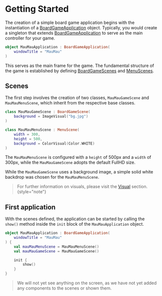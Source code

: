 [MauMauRules]: https://en.wikipedia.org/wiki/Mau_Mau_(card_game)
[BGW]: https://github.com/tudo-aqua/bgw
[JavaFX 17]: https://openjfx.io/openjfx-docs/
[AzulZuluOpenJDK]: https://www.azul.com/downloads/?version=java-11-lts&package=jdk-fx#download-openjdk
[Mac M1]: https://www.azul.com/downloads/?version=java-11-lts&os=macos&architecture=arm-64-bit&package=jdk-fx#download-openjdk

[BoardGameApplicationKDoc]: https://tudo-aqua.github.io/bgw/bgw-gui-kdoc/bgw-gui/tools.aqua.bgw.core/-board-game-application/index.html
[BoardGameSceneKDoc]: https://tudo-aqua.github.io/bgw/bgw-gui-kdoc/bgw-gui/tools.aqua.bgw.core/-board-game-scene/index.html
[MenuSceneKDoc]: https://tudo-aqua.github.io/bgw/bgw-gui-kdoc/bgw-gui/tools.aqua.bgw.core/-menu-scene/index.html

[GameComponentKDoc]: bgw-gui-kdoc/bgw-gui/tools.aqua.bgw.components.gamecomponentviews/-game-component-view/index.html
[StaticComponentViewKDoc]: bgw-gui-kdoc/bgw-gui/tools.aqua.bgw.components/-static-component-view/index.html
[LabelKDoc]: bgw-gui-kdoc/bgw-gui/tools.aqua.bgw.components.uicomponents/-label/index.html
[ButtonKDoc]: bgw-gui-kdoc/bgw-gui/tools.aqua.bgw.components.uicomponents/-button/index.html
[ContainerKDoc]: bgw-gui-kdoc/bgw-gui/tools.aqua.bgw.components.container/-game-component-container/index.html
[CardStackKDoc]: bgw-gui-kdoc/bgw-gui/tools.aqua.bgw.components.container/-card-stack/index.html
[LinearLayoutKDoc]: bgw-gui-kdoc/bgw-gui/tools.aqua.bgw.components.container/-linear-layout/index.html

[showGameSceneKDoc]: bgw-gui-kdoc/bgw-gui/tools.aqua.bgw.core/-board-game-application/show-game-scene.html
[showMenuSceneKDoc]: bgw-gui-kdoc/bgw-gui/tools.aqua.bgw.core/-board-game-application/show-menu-scene.html
[showKDoc]: bgw-gui-kdoc/bgw-gui/tools.aqua.bgw.core/-board-game-application/show.html
[addComponentsKDoc]: https://tudo-aqua.github.io/bgw/bgw-gui-kdoc/bgw-gui/tools.aqua.bgw.core/-scene/add-components.html

[UIComponentDoc]: components/uicomponents/uicomponents.md
[LayoutViewDoc]: components/layout/layout.md
[VisualsDoc]: visual.md

# Getting Started

The creation of a simple board game application begins with the instantiation of a [BoardGameApplication][BoardGameApplicationKDoc] object. Typically, you would create a singleton that extends [BoardGameApplication][BoardGameApplicationKDoc] to serve as the main controller for your game.

````kotlin
object MauMauApplication : BoardGameApplication(
    windowTitle = "MauMau"
)
````

This serves as the main frame for the game. The fundamental structure of the game is established by defining [BoardGameScenes][BoardGameSceneKDoc] and [MenuScenes][MenuSceneKDoc]. 

## Scenes
The first step involves the creation of two classes, `MauMauGameScene` and `MauMauMenuScene`, which inherit from the respective base classes.

````kotlin
class MauMauGameScene : BoardGameScene(
    background = ImageVisual("bg.jpg")
)
````

````kotlin
class MauMauMenuScene : MenuScene(
    width = 300,
    height = 500,
    background = ColorVisual(Color.WHITE)
)
````
The `MauMauMenuScene` is configured with a `height` of 500<tooltip term="Pixels">px</tooltip> and a `width` of 300<tooltip term="Pixels">px</tooltip>, while the `MauMauGameScene` adopts the default <tooltip term="FullHD">FullHD</tooltip> size.

While the `MauMauGameScene` uses a background image, a simple solid white backdrop was chosen for the `MauMauMenuScene`.
> For further information on visuals, please visit the [Visual][VisualsDoc] section.
{style="note"}

## First application
With the scenes defined, the application can be started by calling the `show()` method inside the `init` block of the `MauMauApplication` object.

````kotlin
object MauMauApplication : BoardGameApplication(
    windowTitle = "MauMau"
) {
    val mauMauMenuScene = MauMauMenuScene()
    val mauMauGameScene = MauMauGameScene()

    init {
        show()
    }
}
````

> We will not yet see anything on the screen, as we have not yet added any components to the scenes or shown them.

